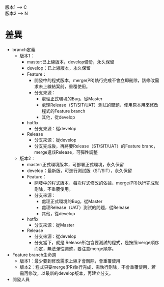 版本1  --> C  
版本2  --> N
# 差異
* branch定義  
  * 版本1：
    * master:已上線版本，develop備份，永久保留
    * develop：已上線版本，永久保留
    * Feature：
      * 開發中的程式版本，merge(PR)執行完成不會立即刪除，該修改需求未上線結案前，重覆使用。
      * 分支來源：  
        * 處理正式環境的Bug，從Master
        * 處理Release（ST/SIT/UAT）測試的問題，使用原本用來修改程式的Feature branch
        * 其他，從develop
    * hotfix
        * 分支來源：從develop
    * Release
        * 分支來源：從develop
        * 分支完成後，再將要Release（ST/SIT/UAT）的Feature branc，merge進該Release，可彈性調整
  * 版本2：
    * master:正式環境版本，可部署正式環境，永久保留
    * develop：最新版，可進行測試版（ST/SIT），永久保留
    * Feature：
      * 開發中的程式版本，每次程式修改的依據，merge(PR)執行完成就刪除，不重覆使用。
      * 分支來源：  
        * 處理正式環境的Bug，從Master
        * 處理Release（UAT）測試的問題，從Release
        * 其他，從develop
    * hotfix
        * 分支來源：從Master
    * Release
        * 分支來源：從develop
        * 分支當下，就是 Release所包含要測試的程式，是按照merge順序而定，無法彈性調整，要注意merge順序。
* Feature branch生命週  
  * 版本1：最少要到修改需求上線才會刪除，會重覆使用
  * 版本2：程式只要merge(PR)執行完成，需執行刪除，不會重覆使用，若需再修改，以最新的develop版本，再建立分支。
* 開發人員 